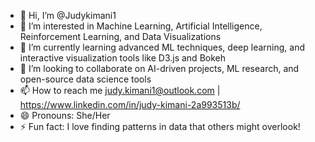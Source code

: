 - 👋 Hi, I’m @Judykimani1
- 👀 I’m interested in Machine Learning, Artificial Intelligence, Reinforcement Learning, and Data Visualizations
- 🌱 I’m currently learning advanced ML techniques, deep learning, and interactive visualization tools like D3.js and Bokeh
- 💞️ I’m looking to collaborate on AI-driven projects, ML research, and open-source data science tools
- 📫 How to reach me judy.kimani1@outlook.com | https://www.linkedin.com/in/judy-kimani-2a993513b/
- 😄 Pronouns: She/Her
- ⚡ Fun fact:  I love finding patterns in data that others might overlook! 

<!---
Judykimani1/Judykimani1 is a ✨ special ✨ repository because its `README.md` (this file) appears on your GitHub profile.
You can click the Preview link to take a look at your changes.
--->
